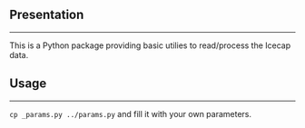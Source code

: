 ## Presentation
-----
This is a Python package providing basic utilies to read/process the Icecap data.

## Usage
-----
`cp _params.py ../params.py` and fill it with your own parameters.
